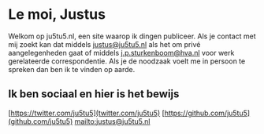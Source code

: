 # Le moi, Justus

Welkom op ju5tu5.nl, een site waarop ik dingen publiceer.  Als je contact met
mij zoekt kan dat middels [justus@ju5tu5.nl](mailto:justus@ju5tu5.nl) als het
om privé aangelegenheden gaat of middels [j.p.sturkenboom@hva.nl](mailto:j.p.sturkenboom@hva.nl)
voor werk gerelateerde correspondentie.  Als je de noodzaak voelt me in persoon
te spreken dan ben ik te vinden op aarde.

## Ik ben sociaal en hier is het bewijs

[https://twitter.com/ju5tu5](twitter.com/ju5tu5)
[https://github.com/ju5tu5](github.com/ju5tu5)
[mailto:justus@ju5tu5.nl](justus@ju5tu5.nl)

